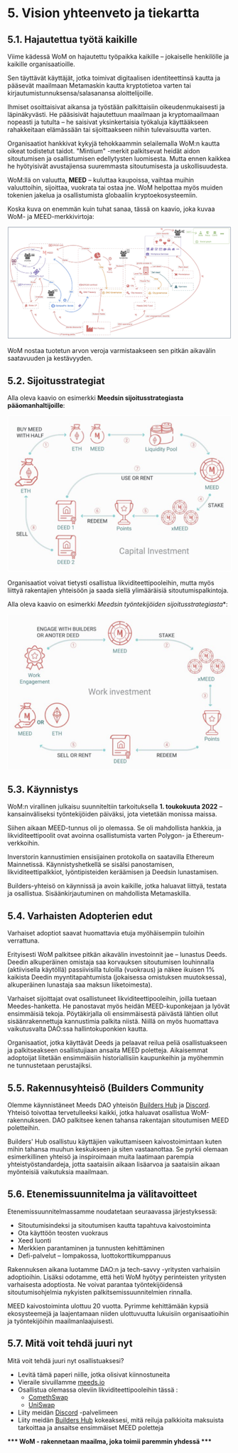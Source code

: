 # 5. Vision yhteenveto ja tiekartta

## 5.1. Hajautettua työtä kaikille

Viime kädessä WoM on hajautettu työpaikka kaikille – jokaiselle henkilölle ja kaikille organisaatioille.

Sen täyttävät käyttäjät, jotka toimivat digitaalisen identiteettinsä kautta ja pääsevät maailmaan Metamaskin kautta kryptotietoa varten tai kirjautumistunnuksensa/salasanansa aloittelijoille.

Ihmiset osoittaisivat aikansa ja työstään palkittaisiin oikeudenmukaisesti ja läpinäkyvästi. He pääsisivät hajautettuun maailmaan ja kryptomaailmaan nopeasti ja tutulta – he saisivat yksinkertaisia ​​työkaluja käyttääkseen rahakkeitaan elämässään tai sijoittaakseen niihin tulevaisuutta varten.

Organisaatiot hankkivat kykyjä tehokkaammin selailemalla WoM:n kautta oikeat todistetut taidot. "Mintium" -merkit palkitsevat heidät aidon sitoutumisen ja osallistumisen edellytysten luomisesta. Mutta ennen kaikkea he hyötyisivät avustajiensa suuremmasta sitoutumisesta ja uskollisuudesta.

WoM:llä on valuutta, **MEED** – kuluttaa kaupoissa, vaihtaa muihin valuuttoihin, sijoittaa, vuokrata tai ostaa jne. WoM helpottaa myös muiden tokenien jakelua ja osallistumista globaaliin kryptoekosysteemiin.

Koska kuva on enemmän kuin tuhat sanaa, tässä on kaavio, joka kuvaa WoM- ja MEED-merkkivirtoja:

![WoM ja Meeds virrat](en/img/wom-flows.png)

WoM nostaa tuotetun arvon veroja varmistaakseen sen pitkän aikavälin saatavuuden ja kestävyyden.


## 5.2. Sijoitusstrategiat

Alla oleva kaavio on esimerkki **Meedsin sijoitusstrategiasta pääomanhaltijoille**:

![Pääomanhaltijoille tarkoitettu metalleja koskeva investointistrategia](en/img/invest-capital.png)

Organisaatiot voivat tietysti osallistua likviditeettipooleihin, mutta myös liittyä rakentajien yhteisöön ja saada siellä ylimääräisiä sitoutumispalkintoja.

Alla oleva kaavio on esimerkki *Meedsin työntekijöiden sijoitusstrategiasta**:

![Pääomanhaltijoille tarkoitettu metalleja koskeva investointistrategia](en/img/invest-work.png)

## 5.3. Käynnistys

WoM:n virallinen julkaisu suunniteltiin tarkoituksella **1. toukokuuta 2022** – kansainväliseksi työntekijöiden päiväksi, jota vietetään monissa maissa.

Siihen aikaan MEED-tunnus oli jo olemassa. Se oli mahdollista hankkia, ja likviditeettipoolit ovat avoinna osallistumista varten Polygon- ja Ethereum-verkkoihin.

Inverstorin kannustimien ensisijainen protokolla on saatavilla Ethereum Mainnetissä. Käynnistyshetkellä se sisälsi panostamisen, likviditeettipalkkiot, lyöntipisteiden keräämisen ja Deedsin lunastamisen.

Builders-yhteisö on käynnissä ja avoin kaikille, jotka haluavat liittyä, testata ja osallistua. Sisäänkirjautuminen on mahdollista Metamaskilla.

## 5.4. Varhaisten Adopterien edut

Varhaiset adoptiot saavat huomattavia etuja myöhäisempiin tuloihin verrattuna.

Erityisesti WoM palkitsee pitkän aikavälin investoinnit jae – lunastus Deeds. Deedin alkuperäinen omistaja saa korvauksen sitoutumisen louhinnalla (aktiivisella käytöllä) passiivisilla tuloilla (vuokraus) ja näkee ikuisen 1% kaikista Deedin myyntitapahtumista (jokaisessa omistuksen muutoksessa), alkuperäinen lunastaja saa maksun liiketoimesta).

Varhaiset sijoittajat ovat osallistuneet likviditeettipooleihin, joilla tuetaan Meedes-hanketta. He panostavat myös heidän MEED-kuponkejaan ja lyövät ensimmäisiä tekoja. Pöytäkirjalla oli ensimmäisestä päivästä lähtien ollut sisäänrakennettuja kannustimia palkita niistä. Niillä on myös huomattava vaikutusvalta DAO:ssa hallintokuponkien kautta.

Organisaatiot, jotka käyttävät Deeds ja pelaavat reilua peliä osallistuakseen ja palkitseakseen osallistujiaan ansaita MEED poletteja. Aikaisemmat adoptoijat liitetään ensimmäisiin historiallisiin kaupunkeihin ja myöhemmin ne tunnustetaan perustajiksi.


## 5.5. Rakennusyhteisö (Builders Community

Olemme käynnistäneet Meeds DAO yhteisön [Builders Hub](builders.meeds.io) ja [Discord](https://discord.com/invite/7d9Byf4Fz6). Yhteisö toivottaa tervetulleeksi kaikki, jotka haluavat osallistua WoM-rakennukseen. DAO palkitsee kenen tahansa rakentajan sitoutumisen MEED poletteihin.

Builders' Hub osallistuu käyttäjien vaikuttamiseen kaivostoimintaan kuten mihin tahansa muuhun keskukseen ja siten vastaanottaa. Se pyrkii olemaan esimerkillinen yhteisö ja inspiroimaan muita laatimaan parempia yhteistyöstandardeja, jotta saataisiin aikaan lisäarvoa ja saataisiin aikaan myönteisiä vaikutuksia maailmaan.

## 5.6. Etenemissuunnitelma ja välitavoitteet

Etenemissuunnitelmassamme noudatetaan seuraavassa järjestyksessä:

- Sitoutumisindeksi ja sitoutumisen kautta tapahtuva kaivostoiminta
- Ota käyttöön teosten vuokraus
- Xeed luonti
- Merkkien parantaminen ja tunnusten kehittäminen
- Defi-palvelut – lompakossa, luottokorttikumppanuus

Rakennuksen aikana luotamme DAO:n ja tech-savvy -yritysten varhaisiin adoptioihin. Lisäksi odotamme, että heti WoM hyötyy perinteisten yritysten varhaisesta adoptiosta. Ne voivat parantaa työntekijöidensä sitoutumisohjelmia nykyisten palkitsemissuunnitelmien rinnalla.

MEED kaivostoiminta ulottuu 20 vuotta. Pyrimme kehittämään kypsiä ekosysteemejä ja laajentamaan niiden ulottuvuutta lukuisiin organisaatioihin ja työntekijöihin maailmanlaajuisesti.

## 5.7. Mitä voit tehdä juuri nyt

Mitä voit tehdä juuri nyt osallistuaksesi?

- Levitä tämä paperi niille, jotka olisivat kiinnostuneita
- Vieraile sivuillamme [meeds.io](https://www.meeds.io/)
- Osallistua olemassa oleviin likviditeettipooleihin tässä :
  - [ComethSwap](https://swap.cometh.io/)
  - [UniSwap](https://uniswap.org)
- Liity meidän [Discord](https://discord.com/invite/7d9Byf4Fz6) -palvelimeen
- Liity meidän [Builders Hub](https://meeds.io/builders) kokeaksesi, mitä reiluja palkkioita maksuista tarkoittaa ja ansaitse ensimmäiset MEED poletteja

**\*\*\* WoM - rakennetaan maailma, joka toimii paremmin yhdessä \*\*\***